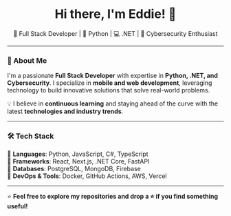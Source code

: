 <h1 align="center">Hi there, I'm Eddie! 👋</h1>

<p align="center">
  🚀 Full Stack Developer | 🐍 Python | 💻 .NET | 🔐 Cybersecurity Enthusiast  
</p>

---

### 🚀 About Me  
I'm a passionate **Full Stack Developer** with expertise in **Python, .NET, and Cybersecurity**. I specialize in **mobile and web development**, leveraging technology to build innovative solutions that solve real-world problems.  

💡 I believe in **continuous learning** and staying ahead of the curve with the latest **technologies and industry trends**.  

---

### 🛠️ Tech Stack  
🔹 **Languages**: Python, JavaScript, C#, TypeScript  
🔹 **Frameworks**: React, Next.js, .NET Core, FastAPI  
🔹 **Databases**: PostgreSQL, MongoDB, Firebase  
🔹 **DevOps & Tools**: Docker, GitHub Actions, AWS, Vercel  

---

⭐ **Feel free to explore my repositories and drop a ⭐ if you find something useful!**  
